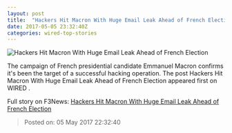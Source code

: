```yaml
---
layout: post
title:  "Hackers Hit Macron With Huge Email Leak Ahead of French Election"
date: 2017-05-05 23:32:40Z
categories: wired-top-stories
---
```


![Hackers Hit Macron With Huge Email Leak Ahead of French Election](https://www.wired.com/wp-content/uploads/2017/05/Emmanuel-h_8.01854061-1200x630-e1494025852783.jpg)

The campaign of French presidential candidate Emmanuel Macron confirms it's been the target of a successful hacking operation. The post Hackers Hit Macron With Huge Email Leak Ahead of French Election appeared first on WIRED .


Full story on F3News: [Hackers Hit Macron With Huge Email Leak Ahead of French Election](http://www.f3nws.com/n/Xjx2HE)

> Posted on: 05 May 2017 22:32:40
